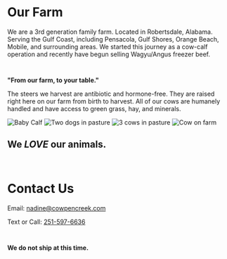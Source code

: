 # **Our Farm**

We are a 3rd generation family farm. Located in Robertsdale, Alabama. Serving the Gulf Coast, including Pensacola, Gulf Shores, Orange Beach, Mobile, and surrounding areas. We started this journey as a cow-calf operation and recently have begun selling Wagyu/Angus freezer beef.

` `

**"From our farm, to your table."**

The steers we harvest are antibiotic and hormone-free. They are raised right here on our farm from birth to harvest. All of our cows are humanely handled and have access to green grass, hay, and minerals.

![Baby Calf](/img/test_mobile.webp) ![Two dogs in pasture](/img/dogs.webp)
![3 cows in pasture](/img/cows_3.webp) ![Cow on farm](/img/trixie.webp)

## We **_LOVE_** our animals.

` `

# Contact Us

Email: nadine@cowpencreek.com

Text or Call: [251-597-6636](tel:12515976636)

` `

**We do not ship at this time.**
